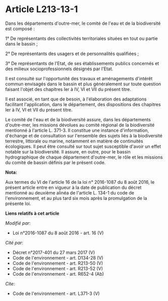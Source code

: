 # Article L213-13-1

Dans les départements d'outre-mer, le comité de l'eau et de la biodiversité est composé :

1° De représentants des collectivités territoriales situées en tout ou partie dans le bassin ;

2° De représentants des usagers et de personnalités qualifiées ;

3° De représentants de l'Etat, de ses établissements publics concernés et des milieux socioprofessionnels désignés par
l'Etat.

Il est consulté sur l'opportunité des travaux et aménagements d'intérêt commun envisagés dans le bassin et plus généralement
sur toute question faisant l'objet des chapitres Ier à IV, VI et VII du présent titre.

Il est associé, en tant que de besoin, à l'élaboration des adaptations facilitant l'application, dans le département, des
dispositions des chapitres Ier à IV, VI et VII du présent titre.

Le comité de l'eau et de la biodiversité assure, dans les départements d'outre-mer, les missions dévolues au comité régional
de la biodiversité mentionné à l'article L. 371-3. Il constitue une instance d'information, d'échange et de consultation sur
l'ensemble des sujets liés à la biodiversité terrestre, littorale ou marine, notamment en matière de continuités écologiques.
Il peut être consulté sur tout sujet susceptible d'avoir un effet notable sur la biodiversité. Il assure, en outre, pour le
bassin hydrographique de chaque département d'outre-mer, le rôle et les missions du comité de bassin définis par le présent
code.

**Nota:**

Aux termes du VI de l'article 16 de la loi n° 2016-1087 du 8 août 2016, le présent article entre en vigueur à la date de
publication du décret mentionné au deuxième alinéa de l'article L. 134-1 du code de l'environnement, et au plus tard six mois
après la promulgation de la présente loi.

**Liens relatifs à cet article**

_Modifié par_:

  - Loi n°2016-1087 du 8 août 2016 - art. 16 (V)

_Cité par_:

  - Décret n°2017-401 du 27 mars 2017 (V)
  - Code de l'environnement - art. D134-28 (V)
  - Code de l'environnement - art. R213-50 (V)
  - Code de l'environnement - art. R213-52 (V)
  - Code de l'environnement - art. R652-4 (Ab)

_Cite_:

  - Code de l'environnement - art. L371-3 (V)
